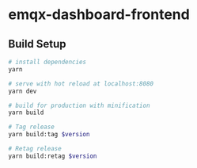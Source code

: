 # emqx-dashboard-frontend

## Build Setup

``` bash
# install dependencies
yarn

# serve with hot reload at localhost:8080
yarn dev

# build for production with minification
yarn build

# Tag release
yarn build:tag $version

# Retag release
yarn build:retag $version
```

